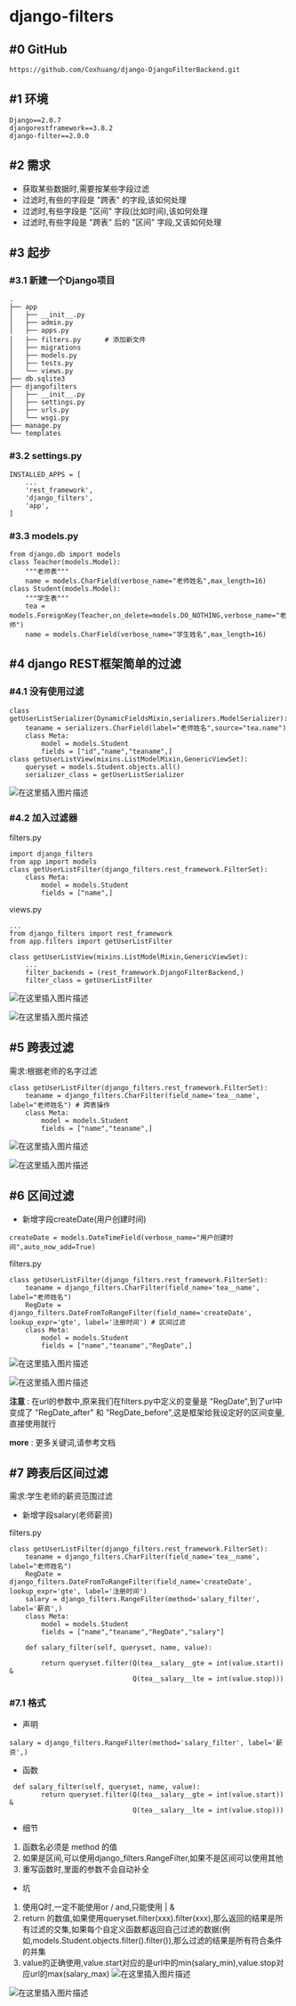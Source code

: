 

# django-filters


## #0 GitHub

```
https://github.com/Coxhuang/django-DjangoFilterBackend.git
```


## #1 环境

```
Django==2.0.7
djangorestframework==3.8.2
django-filter==2.0.0
```

## #2 需求

- 获取某些数据时,需要按某些字段过滤
- 过滤时,有些的字段是 "跨表" 的字段,该如何处理
- 过滤时,有些字段是 "区间" 字段(比如时间),该如何处理
- 过滤时,有些字段是 "跨表" 后的 "区间" 字段,又该如何处理


## #3 起步

### #3.1 新建一个Django项目

```
.
├── app
│   ├── __init__.py
│   ├── admin.py
│   ├── apps.py
│   ├── filters.py      # 添加新文件
│   ├── migrations
│   ├── models.py
│   ├── tests.py
│   └── views.py
├── db.sqlite3
├── djangofilters
│   ├── __init__.py
│   ├── settings.py
│   ├── urls.py
│   └── wsgi.py
├── manage.py
└── templates
```
### #3.2 settings.py

```
INSTALLED_APPS = [
    ...
    'rest_framework',
    'django_filters',
    'app',
]
```
### #3.3 models.py


```
from django.db import models
class Teacher(models.Model):
    """老师表"""
    name = models.CharField(verbose_name="老师姓名",max_length=16)
class Student(models.Model):
    """学生表"""
    tea = models.ForeignKey(Teacher,on_delete=models.DO_NOTHING,verbose_name="老师")
    name = models.CharField(verbose_name="学生姓名",max_length=16)

```





## #4 django REST框架简单的过滤

### #4.1 没有使用过滤

```
class getUserListSerializer(DynamicFieldsMixin,serializers.ModelSerializer):
    teaname = serializers.CharField(label="老师姓名",source="tea.name")
    class Meta:
        model = models.Student
        fields = ["id","name","teaname",]
class getUserListView(mixins.ListModelMixin,GenericViewSet):
    queryset = models.Student.objects.all()
    serializer_class = getUserListSerializer
```
![在这里插入图片描述](https://img-blog.csdnimg.cn/2019011801054990.png?x-oss-process=image/watermark,type_ZmFuZ3poZW5naGVpdGk,shadow_10,text_aHR0cHM6Ly9ibG9nLmNzZG4ubmV0L0NveGh1YW5n,size_16,color_FFFFFF,t_70)

### #4.2 加入过滤器

filters.py

```
import django_filters
from app import models
class getUserListFilter(django_filters.rest_framework.FilterSet):
    class Meta:
        model = models.Student
        fields = ["name",]

```
views.py
```
...
from django_filters import rest_framework
from app.filters import getUserListFilter

class getUserListView(mixins.ListModelMixin,GenericViewSet):
    ...
    filter_backends = (rest_framework.DjangoFilterBackend,)
    filter_class = getUserListFilter
```
![在这里插入图片描述](https://img-blog.csdnimg.cn/20190118010632529.png?x-oss-process=image/watermark,type_ZmFuZ3poZW5naGVpdGk,shadow_10,text_aHR0cHM6Ly9ibG9nLmNzZG4ubmV0L0NveGh1YW5n,size_16,color_FFFFFF,t_70)


![在这里插入图片描述](https://img-blog.csdnimg.cn/20190118010456385.png?x-oss-process=image/watermark,type_ZmFuZ3poZW5naGVpdGk,shadow_10,text_aHR0cHM6Ly9ibG9nLmNzZG4ubmV0L0NveGh1YW5n,size_16,color_FFFFFF,t_70)

## #5 跨表过滤

需求:根据老师的名字过滤


```
class getUserListFilter(django_filters.rest_framework.FilterSet):
    teaname = django_filters.CharFilter(field_name='tea__name', label="老师姓名") # 跨表操作
    class Meta:
        model = models.Student
        fields = ["name","teaname",]
```
![在这里插入图片描述](https://img-blog.csdnimg.cn/20190118010814352.png?x-oss-process=image/watermark,type_ZmFuZ3poZW5naGVpdGk,shadow_10,text_aHR0cHM6Ly9ibG9nLmNzZG4ubmV0L0NveGh1YW5n,size_16,color_FFFFFF,t_70)


![在这里插入图片描述](https://img-blog.csdnimg.cn/20190118010845187.png?x-oss-process=image/watermark,type_ZmFuZ3poZW5naGVpdGk,shadow_10,text_aHR0cHM6Ly9ibG9nLmNzZG4ubmV0L0NveGh1YW5n,size_16,color_FFFFFF,t_70)
## #6 区间过滤

- 新增字段createDate(用户创建时间)

```
createDate = models.DateTimeField(verbose_name="用户创建时间",auto_now_add=True)
```


filters.py
```
class getUserListFilter(django_filters.rest_framework.FilterSet):
    teaname = django_filters.CharFilter(field_name='tea__name', label="老师姓名")
    RegDate = django_filters.DateFromToRangeFilter(field_name='createDate', lookup_expr='gte', label='注册时间') # 区间过滤
    class Meta:
        model = models.Student
        fields = ["name","teaname","RegDate",]
```
![在这里插入图片描述](https://img-blog.csdnimg.cn/20190118012111661.png?x-oss-process=image/watermark,type_ZmFuZ3poZW5naGVpdGk,shadow_10,text_aHR0cHM6Ly9ibG9nLmNzZG4ubmV0L0NveGh1YW5n,size_16,color_FFFFFF,t_70)


![在这里插入图片描述](https://img-blog.csdnimg.cn/20190118012211577.png?x-oss-process=image/watermark,type_ZmFuZ3poZW5naGVpdGk,shadow_10,text_aHR0cHM6Ly9ibG9nLmNzZG4ubmV0L0NveGh1YW5n,size_16,color_FFFFFF,t_70)


**注意** : 在url的参数中,原来我们在filters.py中定义的变量是 "RegDate",到了url中变成了 "RegDate_after" 和 "RegDate_before",这是框架给我设定好的区间变量,直接使用就行

**more** : 更多关键词,请参考文档


## #7 跨表后区间过滤

需求:学生老师的薪资范围过滤

- 新增字段salary(老师薪资)

filters.py

```
class getUserListFilter(django_filters.rest_framework.FilterSet):
    teaname = django_filters.CharFilter(field_name='tea__name', label="老师姓名")
    RegDate = django_filters.DateFromToRangeFilter(field_name='createDate', lookup_expr='gte', label='注册时间')
    salary = django_filters.RangeFilter(method='salary_filter', label='薪资',)
    class Meta:
        model = models.Student
        fields = ["name","teaname","RegDate","salary"]

    def salary_filter(self, queryset, name, value):

        return queryset.filter(Q(tea__salary__gte = int(value.start)) &
                               Q(tea__salary__lte = int(value.stop)))
```

### #7.1 格式
- 声明

```
salary = django_filters.RangeFilter(method='salary_filter', label='薪资',)
```

- 函数

```
 def salary_filter(self, queryset, name, value):
        return queryset.filter(Q(tea__salary__gte = int(value.start)) &
                               Q(tea__salary__lte = int(value.stop)))
```

- 细节
1. 函数名必须是 method 的值
2. 如果是区间,可以使用django_filters.RangeFilter,如果不是区间可以使用其他
3. 重写函数时,里面的参数不会自动补全

- 坑
1. 使用Q时,一定不能使用or / and,只能使用 | & 
2. return 的数值,如果使用queryset.filter(xxx).filter(xxx),那么返回的结果是所有过滤的交集,如果每个自定义函数都返回自己过滤的数据(例如,models.Student.objects.filter().filter()),那么过滤的结果是所有符合条件的并集
3. value的正确使用,value.start对应的是url中的min(salary_min),value.stop对应url的max(salary_max)
![在这里插入图片描述](https://img-blog.csdnimg.cn/20190119002001423.png?x-oss-process=image/watermark,type_ZmFuZ3poZW5naGVpdGk,shadow_10,text_aHR0cHM6Ly9ibG9nLmNzZG4ubmV0L0NveGh1YW5n,size_16,color_FFFFFF,t_70)


![在这里插入图片描述](https://img-blog.csdnimg.cn/20190119002035923.png?x-oss-process=image/watermark,type_ZmFuZ3poZW5naGVpdGk,shadow_10,text_aHR0cHM6Ly9ibG9nLmNzZG4ubmV0L0NveGh1YW5n,size_16,color_FFFFFF,t_70)
